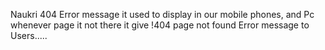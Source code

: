 Naukri 404 Error message it used to display in our mobile phones, and Pc whenever page it not there it give !404 page not found Error message to Users.....

